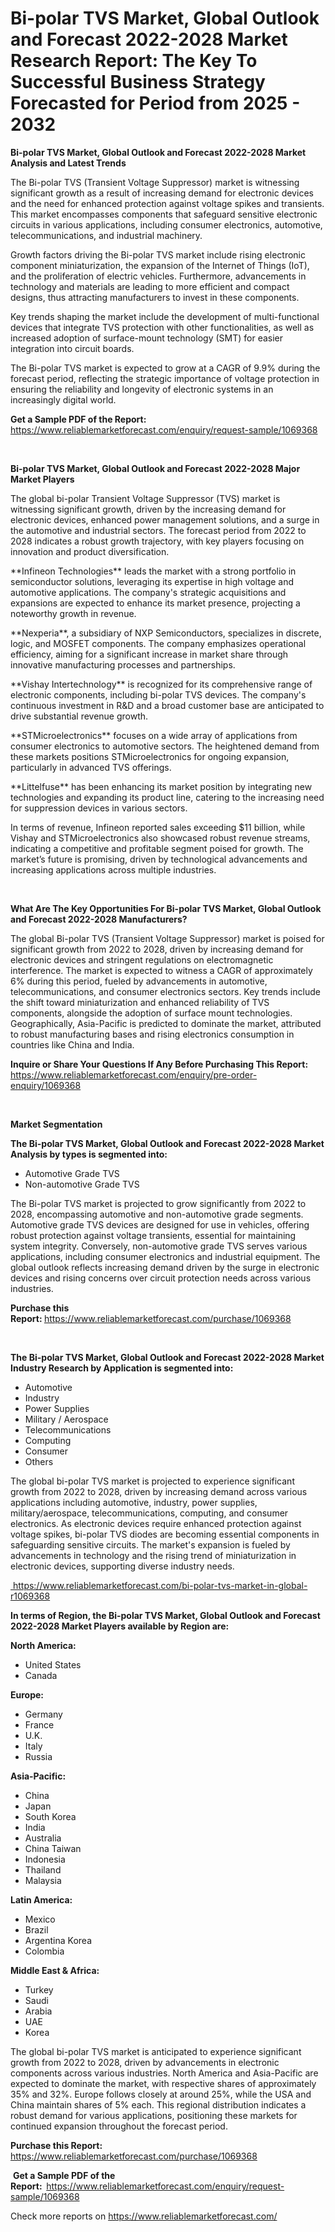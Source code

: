 <p><h1>Bi-polar TVS Market, Global Outlook and Forecast 2022-2028 Market Research Report: The Key To Successful Business Strategy Forecasted for Period from 2025 - 2032</h1></p><p><strong>Bi-polar TVS Market, Global Outlook and Forecast 2022-2028 Market Analysis and Latest Trends</strong></p>
<p><p>The Bi-polar TVS (Transient Voltage Suppressor) market is witnessing significant growth as a result of increasing demand for electronic devices and the need for enhanced protection against voltage spikes and transients. This market encompasses components that safeguard sensitive electronic circuits in various applications, including consumer electronics, automotive, telecommunications, and industrial machinery. </p><p>Growth factors driving the Bi-polar TVS market include rising electronic component miniaturization, the expansion of the Internet of Things (IoT), and the proliferation of electric vehicles. Furthermore, advancements in technology and materials are leading to more efficient and compact designs, thus attracting manufacturers to invest in these components. </p><p>Key trends shaping the market include the development of multi-functional devices that integrate TVS protection with other functionalities, as well as increased adoption of surface-mount technology (SMT) for easier integration into circuit boards. </p><p>The Bi-polar TVS market is expected to grow at a CAGR of 9.9% during the forecast period, reflecting the strategic importance of voltage protection in ensuring the reliability and longevity of electronic systems in an increasingly digital world.</p></p>
<p><strong>Get a Sample PDF of the Report:&nbsp;</strong> <a href="https://www.reliablemarketforecast.com/enquiry/request-sample/1069368?utm_campaign=3049&utm_medium=2&utm_source=Github&utm_content=ia&utm_term=21032025&utm_id=bi-polar-tvs-market-global-outlook-and-forecast-2022-2028">https://www.reliablemarketforecast.com/enquiry/request-sample/1069368</a></p>
<p>&nbsp;</p>
<p><strong>Bi-polar TVS Market, Global Outlook and Forecast 2022-2028 Major Market Players</strong></p>
<p><p>The global bi-polar Transient Voltage Suppressor (TVS) market is witnessing significant growth, driven by the increasing demand for electronic devices, enhanced power management solutions, and a surge in the automotive and industrial sectors. The forecast period from 2022 to 2028 indicates a robust growth trajectory, with key players focusing on innovation and product diversification.</p><p>**Infineon Technologies** leads the market with a strong portfolio in semiconductor solutions, leveraging its expertise in high voltage and automotive applications. The company's strategic acquisitions and expansions are expected to enhance its market presence, projecting a noteworthy growth in revenue.</p><p>**Nexperia**, a subsidiary of NXP Semiconductors, specializes in discrete, logic, and MOSFET components. The company emphasizes operational efficiency, aiming for a significant increase in market share through innovative manufacturing processes and partnerships.</p><p>**Vishay Intertechnology** is recognized for its comprehensive range of electronic components, including bi-polar TVS devices. The company's continuous investment in R&D and a broad customer base are anticipated to drive substantial revenue growth.</p><p>**STMicroelectronics** focuses on a wide array of applications from consumer electronics to automotive sectors. The heightened demand from these markets positions STMicroelectronics for ongoing expansion, particularly in advanced TVS offerings.</p><p>**Littelfuse** has been enhancing its market position by integrating new technologies and expanding its product line, catering to the increasing need for suppression devices in various sectors.</p><p>In terms of revenue, Infineon reported sales exceeding $11 billion, while Vishay and STMicroelectronics also showcased robust revenue streams, indicating a competitive and profitable segment poised for growth. The market’s future is promising, driven by technological advancements and increasing applications across multiple industries.</p></p>
<p>&nbsp;</p>
<p><strong>What Are The Key Opportunities For Bi-polar TVS Market, Global Outlook and Forecast 2022-2028 Manufacturers?</strong></p>
<p><p>The global Bi-polar TVS (Transient Voltage Suppressor) market is poised for significant growth from 2022 to 2028, driven by increasing demand for electronic devices and stringent regulations on electromagnetic interference. The market is expected to witness a CAGR of approximately 6% during this period, fueled by advancements in automotive, telecommunications, and consumer electronics sectors. Key trends include the shift toward miniaturization and enhanced reliability of TVS components, alongside the adoption of surface mount technologies. Geographically, Asia-Pacific is predicted to dominate the market, attributed to robust manufacturing bases and rising electronics consumption in countries like China and India.</p></p>
<p><strong>Inquire or Share Your Questions If Any Before Purchasing This Report:</strong> <a href="https://www.reliablemarketforecast.com/enquiry/pre-order-enquiry/1069368?utm_campaign=3049&utm_medium=2&utm_source=Github&utm_content=ia&utm_term=21032025&utm_id=bi-polar-tvs-market-global-outlook-and-forecast-2022-2028">https://www.reliablemarketforecast.com/enquiry/pre-order-enquiry/1069368</a></p>
<p>&nbsp;</p>
<p><strong>Market Segmentation</strong></p>
<p><strong>The Bi-polar TVS Market, Global Outlook and Forecast 2022-2028 Market Analysis by types is segmented into:</strong></p>
<p><ul><li>Automotive Grade TVS</li><li>Non-automotive Grade TVS</li></ul></p>
<p><p>The Bi-polar TVS market is projected to grow significantly from 2022 to 2028, encompassing automotive and non-automotive grade segments. Automotive grade TVS devices are designed for use in vehicles, offering robust protection against voltage transients, essential for maintaining system integrity. Conversely, non-automotive grade TVS serves various applications, including consumer electronics and industrial equipment. The global outlook reflects increasing demand driven by the surge in electronic devices and rising concerns over circuit protection needs across various industries.</p></p>
<p><strong>Purchase this Report:&nbsp;</strong><a href="https://www.reliablemarketforecast.com/purchase/1069368?utm_campaign=3049&utm_medium=2&utm_source=Github&utm_content=ia&utm_term=21032025&utm_id=bi-polar-tvs-market-global-outlook-and-forecast-2022-2028">https://www.reliablemarketforecast.com/purchase/1069368</a></p>
<p>&nbsp;</p>
<p><strong>The Bi-polar TVS Market, Global Outlook and Forecast 2022-2028 Market Industry Research by Application is segmented into:</strong></p>
<p><ul><li>Automotive</li><li>Industry</li><li>Power Supplies</li><li>Military / Aerospace</li><li>Telecommunications</li><li>Computing</li><li>Consumer</li><li>Others</li></ul></p>
<p><p>The global bi-polar TVS market is projected to experience significant growth from 2022 to 2028, driven by increasing demand across various applications including automotive, industry, power supplies, military/aerospace, telecommunications, computing, and consumer electronics. As electronic devices require enhanced protection against voltage spikes, bi-polar TVS diodes are becoming essential components in safeguarding sensitive circuits. The market's expansion is fueled by advancements in technology and the rising trend of miniaturization in electronic devices, supporting diverse industry needs.</p></p>
<p><a href="https://www.reliablemarketforecast.com/bi-polar-tvs-market-in-global-r1069368?utm_campaign=3049&utm_medium=2&utm_source=Github&utm_content=ia&utm_term=21032025&utm_id=bi-polar-tvs-market-global-outlook-and-forecast-2022-2028">&nbsp;https://www.reliablemarketforecast.com/bi-polar-tvs-market-in-global-r1069368</a></p>
<p><strong>In terms of Region, the Bi-polar TVS Market, Global Outlook and Forecast 2022-2028 Market Players available by Region are:</strong></p>
<p>
    <p> <strong> North America: </strong>
        <ul>
            <li>United States</li>
            <li>Canada</li>
        </ul>
        </p> 
    <p> <strong> Europe: </strong>
        <ul>
            <li>Germany</li>
            <li>France</li>
            <li>U.K.</li>
            <li>Italy</li>
            <li>Russia</li>
        </ul>
        </p> 
    <p> <strong> Asia-Pacific: </strong>
        <ul>
            <li>China</li>
            <li>Japan</li>
            <li>South Korea</li>
            <li>India</li>
            <li>Australia</li>
            <li>China Taiwan</li>
            <li>Indonesia</li>
            <li>Thailand</li>
            <li>Malaysia</li>
        </ul>
        </p> 
    <p> <strong> Latin America: </strong>
        <ul>
            <li>Mexico</li>
            <li>Brazil</li>
            <li>Argentina Korea</li>
            <li>Colombia</li>
        </ul>
        </p> 
    <p> <strong> Middle East & Africa: </strong>
        <ul>
            <li>Turkey</li>
            <li>Saudi</li>
            <li>Arabia</li>
            <li>UAE</li>
            <li>Korea</li>
        </ul>
    </p>
    </p>
<p><p>The global bi-polar TVS market is anticipated to experience significant growth from 2022 to 2028, driven by advancements in electronic components across various industries. North America and Asia-Pacific are expected to dominate the market, with respective shares of approximately 35% and 32%. Europe follows closely at around 25%, while the USA and China maintain shares of 5% each. This regional distribution indicates a robust demand for various applications, positioning these markets for continued expansion throughout the forecast period.</p></p>
<p><strong>Purchase this Report: </strong><a href="https://www.reliablemarketforecast.com/purchase/1069368?utm_campaign=3049&utm_medium=2&utm_source=Github&utm_content=ia&utm_term=21032025&utm_id=bi-polar-tvs-market-global-outlook-and-forecast-2022-2028">https://www.reliablemarketforecast.com/purchase/1069368</a></p>
<p>&nbsp;<strong>Get a Sample PDF of the Report:&nbsp;&nbsp;</strong><a href="https://www.reliablemarketforecast.com/enquiry/request-sample/1069368?utm_campaign=3049&utm_medium=2&utm_source=Github&utm_content=ia&utm_term=21032025&utm_id=bi-polar-tvs-market-global-outlook-and-forecast-2022-2028">https://www.reliablemarketforecast.com/enquiry/request-sample/1069368</a></p>
<p><strong></strong></p>
<p>Check more reports on <a href="https://www.reliablemarketforecast.com/?utm_campaign=3049&utm_medium=2&utm_source=Github&utm_content=ia&utm_term=21032025&utm_id=bi-polar-tvs-market-global-outlook-and-forecast-2022-2028">https://www.reliablemarketforecast.com/</a></p>
